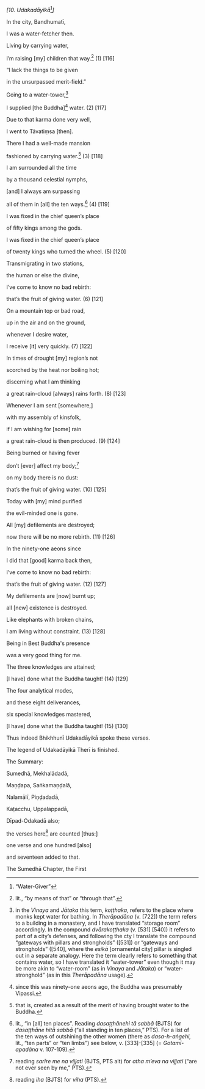 *\[10. Udakadāyikā*[^1]*\]*

In the city, Bandhumatī,

I was a water-fetcher then.

Living by carrying water,

I’m raising \[my\] children that way.[^2] (1) \[116\]

“I lack the things to be given

in the unsurpassed merit-field.”

Going to a water-tower,[^3]

I supplied \[the Buddha\][^4] water. (2) \[117\]

Due to that karma done very well,

I went to Tāvatiṃsa \[then\].

There I had a well-made mansion

fashioned by carrying water.[^5] (3) \[118\]

I am surrounded all the time

by a thousand celestial nymphs,

\[and\] I always am surpassing

all of them in \[all\] the ten ways.[^6] (4) \[119\]

I was fixed in the chief queen’s place

of fifty kings among the gods.

I was fixed in the chief queen’s place

of twenty kings who turned the wheel. (5) \[120\]

Transmigrating in two stations,

the human or else the divine,

I’ve come to know no bad rebirth:

that’s the fruit of giving water. (6) \[121\]

On a mountain top or bad road,

up in the air and on the ground,

whenever I desire water,

I receive \[it\] very quickly. (7) \[122\]

In times of drought \[my\] region’s not

scorched by the heat nor boiling hot;

discerning what I am thinking

a great rain-cloud \[always\] rains forth. (8) \[123\]

Whenever I am sent \[somewhere,\]

with my assembly of kinsfolk,

if I am wishing for \[some\] rain

a great rain-cloud is then produced. (9) \[124\]

Being burned or having fever

don’t \[ever\] affect my body;[^7]

on my body there is no dust:

that’s the fruit of giving water. (10) \[125\]

Today with \[my\] mind purified

the evil-minded one is gone.

All \[my\] defilements are destroyed;

now there will be no more rebirth. (11) \[126\]

In the ninety-one aeons since

I did that \[good\] karma back then,

I’ve come to know no bad rebirth:

that’s the fruit of giving water. (12) \[127\]

My defilements are \[now\] burnt up;

all \[new\] existence is destroyed.

Like elephants with broken chains,

I am living without constraint. (13) \[128\]

Being in Best Buddha's presence

was a very good thing for me.

The three knowledges are attained;

\[I have\] done what the Buddha taught! (14) \[129\]

The four analytical modes,

and these eight deliverances,

six special knowledges mastered,

\[I have\] done what the Buddha taught! (15) \[130\]

Thus indeed Bhikhhunī Udakadāyikā spoke these verses.

The legend of Udakadāyikā Therī is finished.

The Summary:

Sumedhā, Mekhalādadā,

Maṇḍapa, Saṅkamaṇḍalā,

Nalamālī, Piṇḍadadā,

Kaṭacchu, Uppalappadā,

Dīpad-Odakadā also;

the verses here[^8] are counted \[thus:\]

one verse and one hundred \[also\]

and seventeen added to that.

The Sumedhā Chapter, the First

[^1]: “Water-Giver”

[^2]: lit., “by means of that” or “through that”.

[^3]: in the *Vinaya* and *Jātaka* this term, *koṭṭhaka,* refers to the
    place where monks kept water for bathing. In *Therāpadāna* (v.
    \[722\]) the term refers to a building in a monastery, and I have
    translated “storage room” accordingly. In the compound
    *dvārakoṭṭhaka* (v. \[531\] \[540\]) it refers to part of a city’s
    defenses, and following the cty I translate the compound “gateways
    with pillars and strongholds” (\[531\]) or “gateways and
    strongholds” (\[540\], where the *esikā* \[ornamental city\] pillar
    is singled out in a separate analogy. Here the term clearly refers
    to something that contains water, so I have translated it
    “water-tower” even though it may be more akin to “water-room” (as in
    *Vinaya* and *Jātaka*) or “water-stronghold” (as in this
    *Therāpadāna* usage).

[^4]: since this was ninety-one aeons ago, the Buddha was presumably
    Vipassi.

[^5]: that is, created as a result of the merit of having brought water
    to the Buddha.

[^6]: lit., “in \[all\] ten places”. Reading *dasaṭṭhānehi tā sabbā*
    (BJTS) for *dasaṭṭhāne hitā sabbā* (“all standing in ten places,”
    PTS). For a list of the ten ways of outshining the other women
    (there as *dasa-h-aṅgehi,* lit., “ten parts” or “ten limbs”) see
    below, v. \[333\]-\[335\] (= *Gotamī-apadāna* v. 107-109).

[^7]: reading *sarīre me na vijjati* (BJTS, PTS alt) for *atha m’eva na
    vijjati* (“are not ever seen by me,” PTS).

[^8]: reading *iha* (BJTS) for *viha* (PTS).
